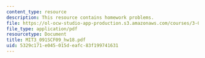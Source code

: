 ```yaml
---
content_type: resource
description: This resource contains homework problems.
file: https://ol-ocw-studio-app-production.s3.amazonaws.com/courses/3-091sc-introduction-to-solid-state-chemistry-fall-2010/5329c171e045015deafc83f199741631_MIT3_091SCF09_hw18.pdf
file_type: application/pdf
resourcetype: Document
title: MIT3_091SCF09_hw18.pdf
uid: 5329c171-e045-015d-eafc-83f199741631
---
```

